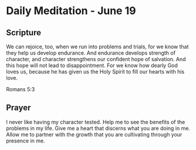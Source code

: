# Daily Meditation - June 19

## Scripture

We can rejoice, too, when we run into problems and trials, for we know that
they help us develop endurance. And endurance develops strength of character,
and character strengthens our confident hope of salvation. And  this hope
will not lead to disappointment. For we know how dearly God  loves us,
because he has given us the Holy Spirit to fill our hearts  with his love.

Romans 5:3


## Prayer

I never like having my character tested.  Help me to see the benefits of the
problems in my life.  Give me a heart that discerns what you are doing in me.
Allow me to partner with the growth that you are cultivating through your 
presence in me.

